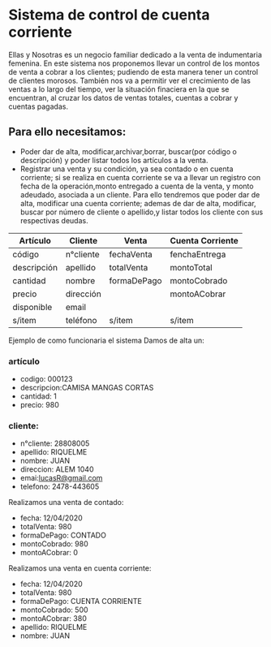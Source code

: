 # Sistema de control de cuenta corriente
 Ellas y Nosotras es un negocio familiar dedicado a la venta de indumentaria femenina.
 En este sistema nos proponemos llevar un control de los montos de venta a cobrar a los clientes; pudiendo de esta manera tener un control de clientes morosos. También nos va a permitir ver el crecimiento de las ventas  a lo largo del tiempo, ver la situación finaciera en la que se encuentran, al cruzar los datos de ventas totales, cuentas a cobrar y cuentas pagadas.
 
 
 ## Para ello necesitamos:
 * Poder dar de alta, modificar,archivar,borrar, buscar(por código o descripción) y poder listar todos los artículos a la venta.
 * Registrar una venta y su condición, ya sea contado o en cuenta corriente; si se realiza en cuenta corriente se va a llevar un registro con fecha de la operación,monto entregado a cuenta de la venta, y monto adeudado, asociada a un cliente. Para ello tendremos que poder dar de alta, modificar una cuenta corriente; ademas de dar de alta, modificar, buscar por número  de cliente o apellido,y listar todos los cliente con sus respectivas deudas.



Artículo | Cliente | Venta | Cuenta Corriente
-- | -- | -- |---
código | n°cliente | fechaVenta | fenchaEntrega
descripción | apellido | totalVenta | montoTotal
cantidad | nombre |      formaDePago| montoCobrado
precio |dirección |                 | montoACobrar
disponible | email |                | 
   s/item |teléfono | s/item | s/item
   
   
   
Ejemplo de como funcionaria el sistema
Damos de alta un:
  ### artículo 
 * codigo: 000123
 * descripcion:CAMISA MANGAS CORTAS
 * cantidad: 1
 * precio: 980

 ### cliente:
 * n°cliente: 28808005
 * apellido: RIQUELME
 * nombre: JUAN
 * direccion: ALEM 1040
 * emai:lucasR@gmail.com
 * telefono: 2478-443605

 Realizamos una venta de contado:
 * fecha: 12/04/2020
 * totalVenta: 980
 * formaDePago: CONTADO
 * montoCobrado: 980
 * montoACobrar: 0 

 Realizamos una venta en cuenta corriente:
 * fecha: 12/04/2020
 * totalVenta: 980
 * formaDePago: CUENTA CORRIENTE
 * montoCobrado: 500
 * montoACobrar: 380
 * apellido: RIQUELME
 * nombre: JUAN

 





 
